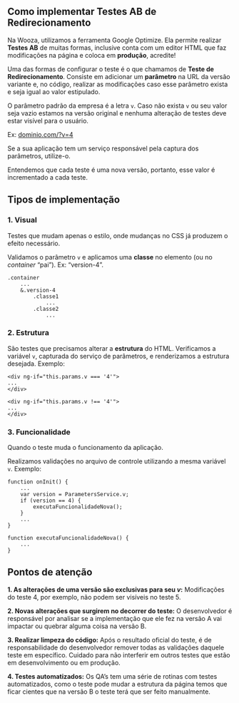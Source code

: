<h2 id="como-implementar-testes-ab">Como implementar Testes AB de Redirecionamento</h2>
<p>Na Wooza, utilizamos a ferramenta Google Optimize. Ela permite realizar <strong>Testes AB</strong> de muitas formas, inclusive conta com um editor HTML que faz modificações na página e coloca em <strong>produção</strong>, acredite!</p>
<p>Uma das formas de configurar o teste é o que chamamos de <strong>Teste de Redirecionamento</strong>. Consiste em adicionar um <strong>parâmetro</strong> na URL da versão variante e, no código, realizar as modificações caso esse parâmetro exista e seja igual ao valor estipulado.</p>
<p>O parâmetro padrão da empresa é a letra <code>v</code>. Caso não exista <code>v</code> ou seu valor seja vazio estamos na versão original e nenhuma alteração de testes deve estar visível para o usuário.</p>
<p>Ex: <a href="http://dominio.com/?v=4">dominio.com/?v=4</a></p>
<p>Se a sua aplicação tem um serviço responsável pela captura dos parâmetros, utilize-o.</p>
<p>Entendemos que cada teste é uma nova versão, portanto, esse valor é incrementado a cada teste.</p>
<h2 id="tipos-de-implementação">Tipos de implementação</h2>
<h3 id="visual"><strong>1. Visual</strong></h3>
<p>Testes que mudam apenas o estilo, onde mudanças no CSS já produzem o efeito necessário.</p>
<p>Validamos o parâmetro <code>v</code> e aplicamos uma <strong>classe</strong> no elemento (ou no <em>container</em> “pai”). Ex: “version-4”.</p>
<pre><code>.container
	...
	&amp;.version-4
		.classe1
			...
		.classe2
			...
</code></pre>
<h3 id="estrutura"><strong>2. Estrutura</strong></h3>
<p>São testes que precisamos alterar a <strong>estrutura</strong> do HTML. Verificamos a variável <code>v</code>, capturada do serviço de parâmetros, e renderizamos a estrutura desejada. Exemplo:</p>
<pre><code>&lt;div ng-if="this.params.v === '4'"&gt;
...
&lt;/div&gt;
</code></pre>
<pre><code>&lt;div ng-if="this.params.v !== '4'"&gt;
...
&lt;/div&gt;
</code></pre>
<h3 id="funcionalidade"><strong>3. Funcionalidade</strong></h3>
<p>Quando o teste muda o funcionamento da aplicação.</p>
<p>Realizamos validações no arquivo de controle utilizando a mesma variável <code>v</code>. Exemplo:</p>
<pre><code>function onInit() {
	...
	var version = ParametersService.v;
	if (version == 4) {
		executaFuncionalidadeNova();
	}
	...
}
</code></pre>
<pre><code>function executaFuncionalidadeNova() {
	...
}
</code></pre>
<h2 id="pontos-de-atenção">Pontos de atenção</h2>
<p><strong>1. As alterações de uma versão são exclusivas para seu <em>v</em>:</strong> Modificações do teste 4, por exemplo, não podem ser visíveis no teste 5.</p>
<p><strong>2. Novas alterações que surgirem no decorrer do teste:</strong> O desenvolvedor é responsável por analisar se a implementação que ele fez na versão A vai impactar ou quebrar alguma coisa na versão B.</p>
<p><strong>3. Realizar limpeza do código:</strong> Após o resultado oficial do teste, é de responsabilidade do desenvolvedor remover todas as validações daquele teste em específico. Cuidado para não interferir em outros testes que estão em desenvolvimento ou em produção.</p>
<p><strong>4. Testes automatizados:</strong> Os QA’s tem uma série de rotinas com testes automatizados, como o teste pode mudar a estrutura da página temos que ficar cientes que na versão B o teste terá que ser feito manualmente.</p>

